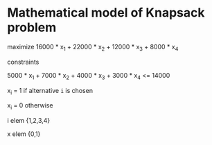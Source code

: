 # Mathematical model of Knapsack problem

maximize 16000 * x<sub>1</sub> + 22000 * x<sub>2</sub> + 12000 * x<sub>3</sub> + 8000 * x<sub>4</sub>

constraints

5000 * x<sub>1</sub> + 7000 * x<sub>2</sub> + 4000 * x<sub>3</sub> + 3000 * x<sub>4</sub> &lt;= 14000

x<sub>i</sub> = 1 if alternative `i` is chosen

x<sub>i</sub> = 0 otherwise

i elem {1,2,3,4}

x elem {0,1}